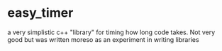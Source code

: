 # easy_timer
a very simplistic c++ "library" for timing how long code takes. Not very good but was written moreso as an experiment in writing libraries
